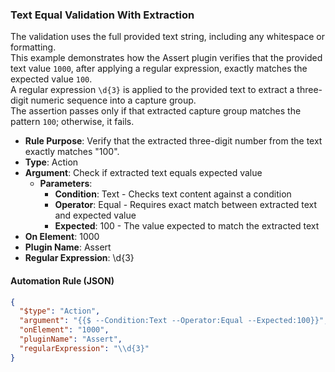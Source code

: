### Text Equal Validation With Extraction

The validation uses the full provided text string, including any whitespace or formatting.  
This example demonstrates how the Assert plugin verifies that the provided text value `1000`, after applying a regular expression, exactly matches the expected value `100`.  
A regular expression `\d{3}` is applied to the provided text to extract a three-digit numeric sequence into a capture group.  
The assertion passes only if that extracted capture group matches the pattern `100`; otherwise, it fails.

- **Rule Purpose**: Verify that the extracted three-digit number from the text exactly matches "100".  
- **Type**: Action  
- **Argument**: Check if extracted text equals expected value  
  - **Parameters**:  
    - **Condition**: Text - Checks text content against a condition  
    - **Operator**: Equal - Requires exact match between extracted text and expected value  
    - **Expected**: 100 - The value expected to match the extracted text  
- **On Element**: 1000  
- **Plugin Name**: Assert  
- **Regular Expression**: \d{3}  

#### Automation Rule (JSON)

```json
{
  "$type": "Action",
  "argument": "{{$ --Condition:Text --Operator:Equal --Expected:100}}",
  "onElement": "1000",
  "pluginName": "Assert",
  "regularExpression": "\\d{3}"
}
```
